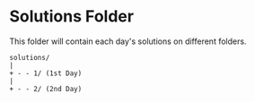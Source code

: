 # Solutions Folder
This folder will contain each day's solutions on different folders.
```
solutions/
|
+ - - 1/ (1st Day)
|
+ - - 2/ (2nd Day)
```